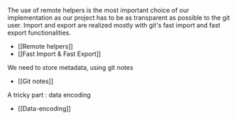 The use of remote helpers is the most important choice of our implementation as our project has to be as transparent as possible to the git user. Import and export are realized mostly with git's fast import and fast export functionalities.

   * [[Remote helpers]]
   * [[Fast Import & Fast Export]]

We need to store metadata, using git notes

   * [[Git notes]]

A tricky part : data encoding

   * [[Data-encoding]]
